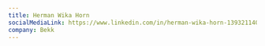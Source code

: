 ```yaml
---
title: Herman Wika Horn
socialMediaLink: https://www.linkedin.com/in/herman-wika-horn-139321140/
company: Bekk
---
```


